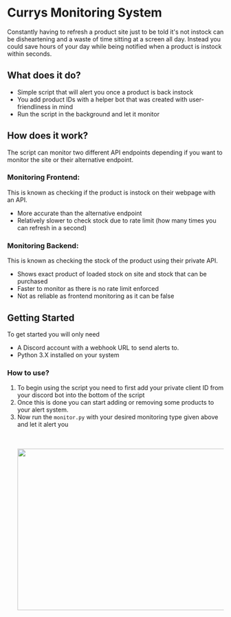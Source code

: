 # Currys Monitoring System

Constantly having to refresh a product site just to be told it's not instock can be disheartening and a waste of time sitting at a screen all day.
Instead you could save hours of your day while being notified when a product is instock within seconds.

## What does it do?

<ul>
  <li> Simple script that will alert you once a product is back instock</li>
  <li> You add product IDs with a helper bot that was created with user-friendliness in mind</li>
  <li> Run the script in the background and let it monitor</li>
</ul>

## How does it work?

The script can monitor two different API endpoints depending if you want to monitor the site or their alternative endpoint.

### Monitoring Frontend:

This is known as checking if the product is instock on their webpage with an API.

<ul>
  <li> More accurate than the alternative endpoint</li>
  <li> Relatively slower to check stock due to rate limit (how many times you can refresh in a second)</li>
 </ul>
 
 ### Monitoring Backend:
 
 This is known as checking the stock of the product using their private API.
 
 <ul>
  <li> Shows exact product of loaded stock on site and stock that can be purchased</li>
  <li> Faster to monitor as there is no rate limit enforced</li>
  <li> Not as reliable as frontend monitoring as it can be false</li>
 </ul>
 
 ## Getting Started
 
 To get started you will only need
 
 <ul>
  <li> A Discord account with a webhook URL to send alerts to.</li>
  <li> Python 3.X installed on your system</li>
 </ul>
 
 ### How to use?
 
 <ol>
  <li> To begin using the script you need to first add your private client ID from your discord bot into the bottom of the script</li>
  <li> Once this is done you can start adding or removing some products to your alert system.</li>
  <li> Now run the <code>monitor.py</code> with your desired monitoring type given above and let it alert you</li>


<br></br>
<img src="https://cdn.discordapp.com/attachments/858821667081814056/1102760924076593152/image.png" width="500" height="375">
